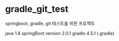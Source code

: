 # gradle_git_test
springboot, gradle, git 테스트를 위한 프로젝트


java 1.8
springBoot version 2.0.1
gradle 4.5.1 (.gradle)
